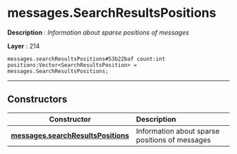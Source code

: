 # messages.SearchResultsPositions

**Description** : *Information about sparse positions of messages*

**Layer** : 214

```tl
messages.searchResultsPositions#53b22baf count:int positions:Vector<SearchResultsPosition> = messages.SearchResultsPositions;
```

---

## Constructors

| Constructor | Description |
| :---: | :--- |
| [**messages.searchResultsPositions**](constructor/messages.searchResultsPositions) | Information about sparse positions of messages |
